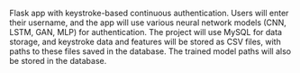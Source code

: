 Flask app with keystroke-based continuous authentication. Users will enter their username, and the app will use various neural network models (CNN, LSTM, GAN, MLP) for authentication. The project will use MySQL for data storage, and keystroke data and features will be stored as CSV files, with paths to these files saved in the database. The trained model paths will also be stored in the database.
